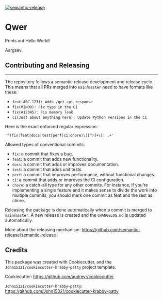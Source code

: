 [![semantic-release](https://img.shields.io/badge/semantic--release-e10079?logo=semantic-release)](https://github.com/semantic-release/semantic-release)

# Qwer

Prints out Hello World!


Aargsev.

## Contributing and Releasing

---

The repository follows a semantic release development and release cycle.
This means that all PRs merged into `main`/`master` need to have formats like these:

- `feat(ABC-123): Adds /get api response`
- `fix(MINOR): Fix typo in the CI`
- `fix(#12345): Fix memory leak`
- `ci(Just about anything here): Update Python versions in the CI`

Here is the exact enforced regular expression:

```regex
'^(fix|feat|docs|test|perf|ci|chore)\([^)]+\): .+'
```

Allowed types of conventional commits:

- `fix`: a commit that fixes a bug.
- `feat`: a commit that adds new functionality.
- `docs`: a commit that adds or improves documentation.
- `test`: a commit that adds unit tests.
- `perf`: a commit that improves performance, without functional changes.
- `ci`: a commit that adds or improves the CI configuration.
- `chore`: a catch-all type for any other commits. For instance, if you're implementing a single feature and it makes sense to divide the work into multiple commits, you should mark one commit as feat and the rest as chore.

Releasing the package is done automatically when a commit is merged to `main`/`master`. A new release is created and the `CHANGELOG.md` is updated automatically.

More about the releasing mechanism:
<https://github.com/semantic-release/semantic-release>

## Credits

This package was created with Cookiecutter, and the
`John15321/cookiecutter-krabby-patty` project template.

Cookiecutter: <https://github.com/audreyr/cookiecutter>

`John15321/cookiecutter-krabby-patty`: <https://github.com/John15321/cookiecutter-krabby-patty>

